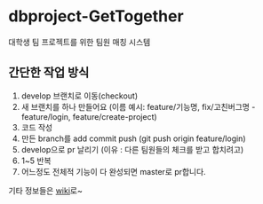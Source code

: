 # dbproject-GetTogether
대학생 팀 프로젝트를 위한 팀원 매칭 시스템

## 간단한 작업 방식
1. develop 브랜치로 이동(checkout)
2. 새 브랜치를 하나 만들어요 (이름 예시: feature/기능명, fix/고친버그명 - feature/login, feature/create-project)
3. 코드 작성
4. 만든 branch를 add commit push (git push origin feature/login)
5. develop으로 pr 날리기 (이유 : 다른 팀원들의 체크를 받고 합치려고)
6. 1~5 반복
7. 어느정도 전체적 기능이 다 완성되면 master로 pr합니다.


기타 정보들은 [wiki](https://github.com/syeonbot/dbproject-GetTogether/wiki)로~
